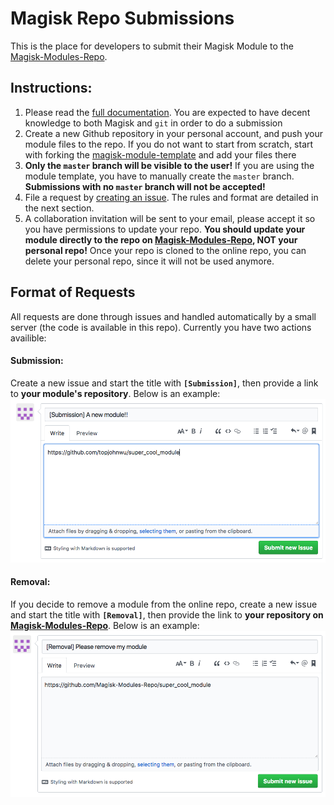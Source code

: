 # Magisk Repo Submissions
This is the place for developers to submit their Magisk Module to the [Magisk-Modules-Repo](https://github.com/Magisk-Modules-Repo).

## Instructions:
1. Please read the [full documentation](https://github.com/topjohnwu/Magisk/blob/master/docs/module_repo.md). You are expected to have decent knowledge to both Magisk and `git` in order to do a submission
2. Create a new Github repository in your personal account, and push your module files to the repo. If you do not want to start from scratch, start with forking the [magisk-module-template](https://github.com/topjohnwu/magisk-module-template) and add your files there
3. **Only the `master` branch will be visible to the user!** If you are using the module template, you have to manually create the `master` branch. **Submissions with no `master` branch will not be accepted!**
4. File a request by [creating an issue](https://github.com/topjohnwu/Magisk_Repo_Submissions/issues/new). The rules and format are detailed in the next section.
5. A collaboration invitation will be sent to your email, please accept it so you have permissions to update your repo. **You should update your module directly to the repo on [Magisk-Modules-Repo](https://github.com/Magisk-Modules-Repo), NOT your personal repo!** Once your repo is cloned to the online repo, you can delete your personal repo, since it will not be used anymore.

## Format of Requests
All requests are done through issues and handled automatically by a small server (the code is available in this repo). Currently you have two actions availible:

#### Submission:
Create a new issue and start the title with **`[Submission]`**, then provide a link to **your module's repository**. Below is an example:
![](./images/submission.png)

#### Removal:
If you decide to remove a module from the online repo, create a new issue and start the title with **`[Removal]`**, then provide the link to **your repository on [Magisk-Modules-Repo](https://github.com/Magisk-Modules-Repo)**. Below is an example:
![](./images/removal.png)
